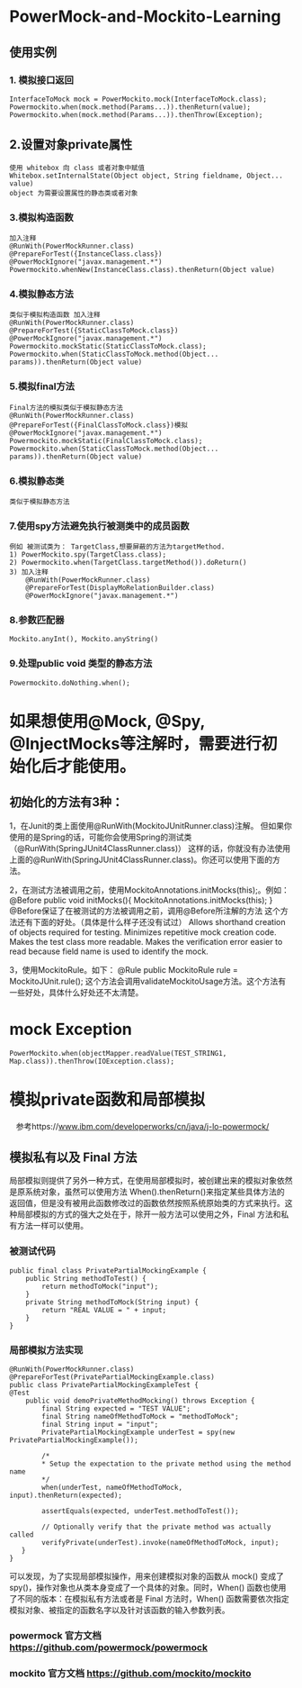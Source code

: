 # PowerMock-and-Mockito-Learning
## 使用实例
### 1. 模拟接口返回
    InterfaceToMock mock = PowerMockito.mock(InterfaceToMock.class);
    Powermockito.when(mock.method(Params...)).thenReturn(value);
    Powermockito.when(mock.method(Params...)).thenThrow(Exception);
## 2.设置对象private属性
    使用 whitebox 向 class 或者对象中赋值 
    Whitebox.setInternalState(Object object, String fieldname, Object... value)
    object 为需要设置属性的静态类或者对象    
### 3.模拟构造函数
    加入注释
    @RunWith(PowerMockRunner.class)
    @PrepareForTest({InstanceClass.class})
    @PowerMockIgnore("javax.management.*")
    Powermockito.whenNew(InstanceClass.class).thenReturn(Object value)
### 4.模拟静态方法 
    类似于模拟构造函数 加入注释
    @RunWith(PowerMockRunner.class)
    @PrepareForTest({StaticClassToMock.class})
    @PowerMockIgnore("javax.management.*")
    Powermockito.mockStatic(StaticClassToMock.class);
    Powermockito.when(StaticClassToMock.method(Object... params)).thenReturn(Object value)
### 5.模拟final方法
    Final方法的模拟类似于模拟静态方法
    @RunWith(PowerMockRunner.class)
    @PrepareForTest({FinalClassToMock.class})模拟
    @PowerMockIgnore("javax.management.*")
    Powermockito.mockStatic(FinalClassToMock.class);
    Powermockito.when(StaticClassToMock.method(Object... params)).thenReturn(Object value)
### 6.模拟静态类
    类似于模拟静态方法
### 7.使用spy方法避免执行被测类中的成员函数
    例如 被测试类为： TargetClass,想要屏蔽的方法为targetMethod.
    1) PowerMockito.spy(TargetClass.class);
    2) Powermockito.when(TargetClass.targetMethod()).doReturn()
    3) 加入注释
        @RunWith(PowerMockRunner.class)
        @PrepareForTest(DisplayMoRelationBuilder.class)
        @PowerMockIgnore("javax.management.*")
### 8.参数匹配器
    Mockito.anyInt(), Mockito.anyString()
### 9.处理public void 类型的静态方法
    Powermockito.doNothing.when();
    
    
# 如果想使用@Mock, @Spy, @InjectMocks等注解时，需要进行初始化后才能使用。
## 初始化的方法有3种：
1，在Junit的类上面使用@RunWith(MockitoJUnitRunner.class)注解。
    但如果你使用的是Spring的话，可能你会使用Spring的测试类（@RunWith(SpringJUnit4ClassRunner.class)）
    这样的话，你就没有办法使用上面的@RunWith(SpringJUnit4ClassRunner.class)。你还可以使用下面的方法。

2，在测试方法被调用之前，使用MockitoAnnotations.initMocks(this);。例如：
    @Before
    public void initMocks(){
        MockitoAnnotations.initMocks(this);
    }
    @Before保证了在被测试的方法被调用之前，调用@Before所注解的方法
    这个方法还有下面的好处。（具体是什么样子还没有试过）
        Allows shorthand creation of objects required for testing.
        Minimizes repetitive mock creation code.
        Makes the test class more readable.
        Makes the verification error easier to read because field name is used to identify the mock.

3，使用MockitoRule。如下：
        @Rule
        public MockitoRule rule = MockitoJUnit.rule();
        这个方法会调用validateMockitoUsage方法。这个方法有一些好处，具体什么好处还不太清楚。
    
# mock Exception
    PowerMockito.when(objectMapper.readValue(TEST_STRING1, Map.class)).thenThrow(IOException.class);
# 模拟private函数和局部模拟
    参考https://www.ibm.com/developerworks/cn/java/j-lo-powermock/
## 模拟私有以及 Final 方法
   局部模拟则提供了另外一种方式，在使用局部模拟时，被创建出来的模拟对象依然是原系统对象，虽然可以使用方法 When().thenReturn()来指定某些具体方法的  返回值，但是没有被用此函数修改过的函数依然按照系统原始类的方式来执行。这种局部模拟的方式的强大之处在于，除开一般方法可以使用之外，Final 方法和私有方法一样可以使用。
### 被测试代码
    public final class PrivatePartialMockingExample { 
        public String methodToTest() { 
            return methodToMock("input"); 
        } 
        private String methodToMock(String input) { 
            return "REAL VALUE = " + input; 
        } 
    }
### 局部模拟方法实现
    @RunWith(PowerMockRunner.class) 
    @PrepareForTest(PrivatePartialMockingExample.class) 
    public class PrivatePartialMockingExampleTest { 
    @Test 
        public void demoPrivateMethodMocking() throws Exception { 
            final String expected = "TEST VALUE"; 
            final String nameOfMethodToMock = "methodToMock"; 
            final String input = "input"; 
            PrivatePartialMockingExample underTest = spy(new PrivatePartialMockingExample()); 
 
            /* 
            * Setup the expectation to the private method using the method name 
            */ 
            when(underTest, nameOfMethodToMock, input).thenReturn(expected); 

            assertEquals(expected, underTest.methodToTest()); 

            // Optionally verify that the private method was actually called 
            verifyPrivate(underTest).invoke(nameOfMethodToMock, input); 
       } 
    }
   可以发现，为了实现局部模拟操作，用来创建模拟对象的函数从 mock() 变成了 spy()，操作对象也从类本身变成了一个具体的对象。同时，When() 函数也使用了不同的版本：在模拟私有方法或者是 Final 方法时，When() 函数需要依次指定模拟对象、被指定的函数名字以及针对该函数的输入参数列表。
### powermock 官方文档 https://github.com/powermock/powermock
### mockito 官方文档 https://github.com/mockito/mockito
